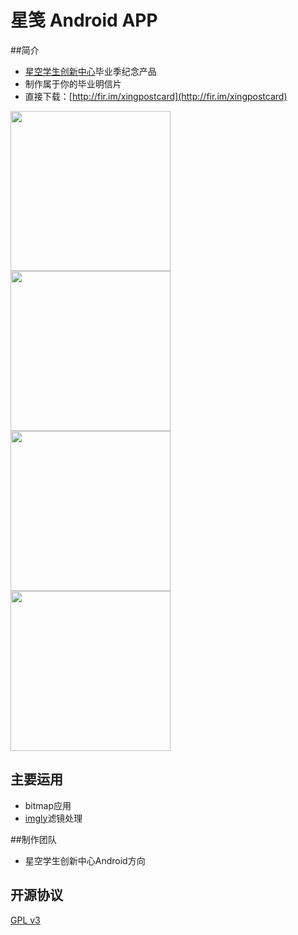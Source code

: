 # 星笺 Android APP

##简介

- [星空学生创新中心](http://www.xingkong.us/)毕业季纪念产品
- 制作属于你的毕业明信片
- 直接下载：[http://fir.im/xingpostcard](http://fir.im/xingpostcard)

<img src="https://github.com/hugeterry/superXingPostCard/blob/master/showUI/1.jpg" width="256" />
<img src="https://github.com/hugeterry/superXingPostCard/blob/master/showUI/2.jpg" width="256" /><br>
<img src="https://github.com/hugeterry/superXingPostCard/blob/master/showUI/3.jpg" width="256" />
<img src="https://github.com/hugeterry/superXingPostCard/blob/master/showUI/4.jpg" width="256" />

## 主要运用
- bitmap应用
- [imgly](https://github.com/imgly/imgly-sdk-android-demo)滤镜处理

##制作团队
- 星空学生创新中心Android方向

## 开源协议

[GPL v3](LICENSE)
